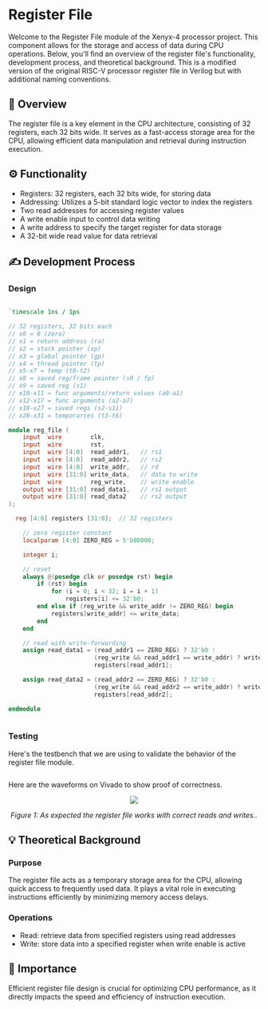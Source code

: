 # Register File

Welcome to the Register File module of the Xenyx-4 processor project. This component allows for the storage and access of data during CPU operations. Below, you'll find an overview of the register file's functionality, development process, and theoretical background. This is a modified version of the original RISC-V processor register file in Verilog but with additional naming conventions.

## 🧠 Overview
The register file is a key element in the CPU architecture, consisting of 32 registers, each 32 bits wide. It serves as a fast-access storage area for the CPU, allowing efficient data manipulation and retrieval during instruction execution.

## ⚙️ Functionality
- Registers: 32 registers, each 32 bits wide, for storing data
- Addressing: Utilizes a 5-bit standard logic vector to index the registers
- Two read addresses for accessing register values
- A write enable input to control data writing
- A write address to specify the target register for data storage
- A 32-bit wide read value for data retrieval

## ✍ Development Process

### Design
<div style="max-width: 800px; overflow-x: auto;">
    
```Verilog
`timescale 1ns / 1ps

// 32 registers, 32 bits each
// x0 = 0 (zero)
// x1 = return address (ra)
// x2 = stack pointer (sp)
// x3 = global pointer (gp)
// x4 = thread pointer (tp)
// x5-x7 = temp (t0-t2)
// x8 = saved reg/frame pointer (s0 / fp)
// x9 = saved reg (s1)
// x10-x11 = func arguments/return values (a0-a1)
// x12-x17 = func arguments (a2-a7)
// x18-x27 = saved regs (s2-s11)
// x28-x31 = temporaries (t3-t6)

module reg_file (
    input  wire        clk,
    input  wire        rst,
    input  wire [4:0]  read_addr1,   // rs1
    input  wire [4:0]  read_addr2,   // rs2
    input  wire [4:0]  write_addr,   // rd
    input  wire [31:0] write_data,   // data to write
    input  wire        reg_write,    // write enable
    output wire [31:0] read_data1,   // rs1 output
    output wire [31:0] read_data2    // rs2 output
);

  reg [4:0] registers [31:0];  // 32 registers

    // zero register constant
    localparam [4:0] ZERO_REG = 5'b00000;

    integer i;

    // reset
    always @(posedge clk or posedge rst) begin
        if (rst) begin
            for (i = 0; i < 32; i = i + 1)
                registers[i] <= 32'b0;
        end else if (reg_write && write_addr != ZERO_REG) begin
            registers[write_addr] <= write_data;
        end
    end

    // read with write-forwarding
    assign read_data1 = (read_addr1 == ZERO_REG) ? 32'b0 :
                        (reg_write && read_addr1 == write_addr) ? write_data :
                        registers[read_addr1];

    assign read_data2 = (read_addr2 == ZERO_REG) ? 32'b0 :
                        (reg_write && read_addr2 == write_addr) ? write_data :
                        registers[read_addr2];

endmodule
```
</div>


### Testing
Here's the testbench that we are using to validate the behavior of the register file module.

```Verilog

```

Here are the waveforms on Vivado to show proof of correctness.
<p align="center">
    <img src="./Waveform.png" />
</p>
<p align="center">
    <em>Figure 1: As expected the register file works with correct reads and writes..</em>
</p>


## 💡 Theoretical Background

### Purpose
The register file acts as a temporary storage area for the CPU, allowing quick access to frequently used data. It plays a vital role in executing instructions efficiently by minimizing memory access delays.
### Operations
- Read: retrieve data from specified registers using read addresses
- Write: store data into a specified register when write enable is active

## 🔑 Importance
Efficient register file design is crucial for optimizing CPU performance, as it directly impacts the speed and efficiency of instruction execution.
